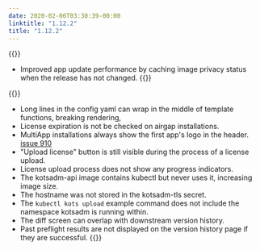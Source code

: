 ```yaml
---
date: 2020-02-06T03:30:39-00:00
linktitle: "1.12.2"
title: "1.12.2"
---
```


{{<features>}}
* Improved app update performance by caching image privacy status when the release has not changed.
{{</features>}}

{{<fixes>}}
* Long lines in the config yaml can wrap in the middle of template functions, breaking rendering,
* License expiration is not be checked on airgap installations.
* MultiApp installations always show the first app's logo in the header. [issue 910](https://github.com/replicatedhq/kotsadm/issues/910)
* "Upload license" button is still visible during the process of a license upload.
* License upload process does not show any progress indicators.
* The kotsadm-api image contains kubectl but never uses it, increasing image size.
* The hostname was not stored in the kotsadm-tls secret.
* The `kubectl kots upload` example command does not include the namespace kotsadm is running within.
* The diff screen can overlap with downstream version history.
* Past preflight results are not displayed on the version history page if they are successful.
{{</fixes>}}
